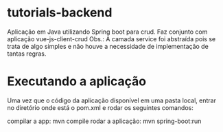 # tutorials-backend
Aplicação em Java utilizando Spring boot para crud. Faz conjunto com aplicação vue-js-client-crud
Obs.: A camada service foi abstraída pois se trata de algo simples e não houve a necessidade de implementação de tantas regras.

# Executando a aplicação
Uma vez que o código da aplicação disponível em uma pasta local, entrar no diretório onde está o pom.xml e rodar os seguintes comandos:

compilar a app: mvn compile
rodar a aplicação: mvn spring-boot:run 
